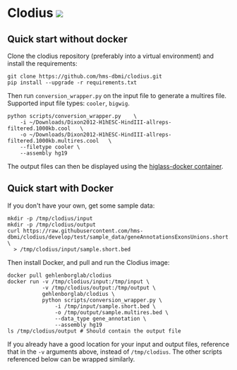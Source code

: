 # Clodius <img src="https://travis-ci.org/hms-dbmi/clodius.svg?branch=develop"/>

## Quick start without docker

Clone the clodius repository (preferably into a virtual environment) and install the requirements:

```
git clone https://github.com/hms-dbmi/clodius.git
pip install --upgrade -r requirements.txt
```
Then run `conversion_wrapper.py` on the input file to generate a multires file. Supported input file types: `cooler`, `bigwig`.

```
python scripts/conversion_wrapper.py    \
    -i ~/Downloads/Dixon2012-H1hESC-HindIII-allreps-filtered.1000kb.cool   \
    -o ~/Downloads/Dixon2012-H1hESC-HindIII-allreps-filtered.1000kb.multires.cool   \
    --filetype cooler \
    --assembly hg19
```
The output files can then be displayed using the [higlass-docker container](https://github.com/hms-dbmi/higlass-docker).

## Quick start with Docker

If you don't have your own, get some sample data:
```
mkdir -p /tmp/clodius/input
mkdir -p /tmp/clodius/output
curl https://raw.githubusercontent.com/hms-dbmi/clodius/develop/test/sample_data/geneAnnotationsExonsUnions.short.bed \
  > /tmp/clodius/input/sample.short.bed 
```
Then install Docker, and pull and run the Clodius image:
```
docker pull gehlenborglab/clodius
docker run -v /tmp/clodius/input:/tmp/input \
           -v /tmp/clodius/output:/tmp/output \
           gehlenborglab/clodius \
           python scripts/conversion_wrapper.py \
               -i /tmp/input/sample.short.bed \
               -o /tmp/output/sample.multires.bed \
               --data_type gene_annotation \
               --assembly hg19
ls /tmp/clodius/output # Should contain the output file
```

If you already have a good location for your input and output files,
reference that in the `-v` arguments above, instead of `/tmp/clodius`.
The other scripts referenced below can be wrapped similarly.
